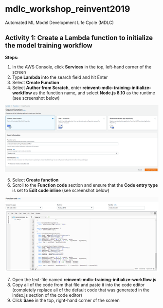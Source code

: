 # mdlc_workshop_reinvent2019
Automated ML Model Development Life Cycle (MDLC) 

## Activity 1: Create a Lambda function to initialize the model training workflow

**Steps:**

1. In the AWS Console, click **Services** in the top, left-hand corner of the screen
2. Type **Lambda** into the search field and hit Enter
3. Select **Create Function**
4. Select **Author from Scratch**, enter **reinvent-mdlc-training-initialize-workflow** as the function name, and select **Node.js 8.10** as the runtime (see screenshot below)

![Create Function](/images/create_function_training.png)

5. Select **Create function**
6. Scroll to the **Function code** section and ensure that the **Code entry type** is set to **Edit code inline** (see screenshot below)

![Function Code](/images/function_code_training.png)

7. Open the text-file named **reinvent-mdlc-training-initialize-workflow.js**
8. Copy all of the code from that file and paste it into the code editor (completely replace all of the default code that was generated in the index.js section of the code editor)
9. Click **Save**  in the top, right-hand corner of the screen
